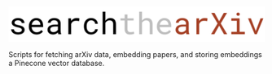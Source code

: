![searchthearXiv](.github/logo.png)

Scripts for fetching arXiv data, embedding papers, and storing embeddings a Pinecone vector database.
